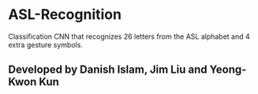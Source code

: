 # ASL-Recognition
Classification CNN that recognizes 26 letters from the ASL alphabet and 4 extra gesture symbols.

## Developed by Danish Islam, Jim Liu and Yeong-Kwon Kun
